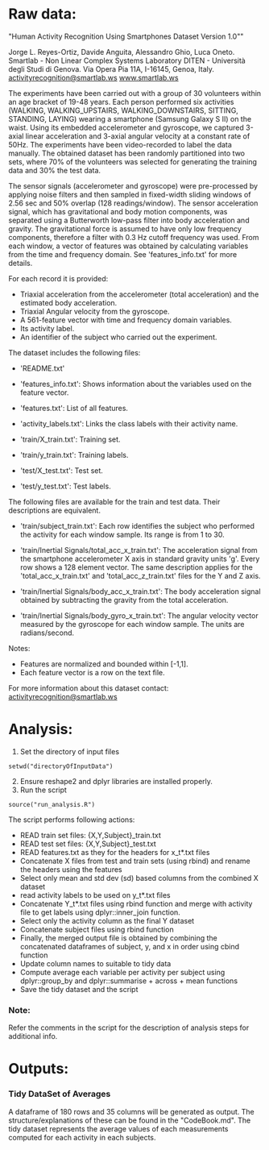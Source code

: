 # Raw data:

"Human Activity Recognition Using Smartphones Dataset
Version 1.0""

Jorge L. Reyes-Ortiz, Davide Anguita, Alessandro Ghio, Luca Oneto.
Smartlab - Non Linear Complex Systems Laboratory
DITEN - Università degli Studi di Genova.
Via Opera Pia 11A, I-16145, Genoa, Italy.
activityrecognition@smartlab.ws
www.smartlab.ws


The experiments have been carried out with a group of 30 volunteers within an age bracket of 19-48 years. Each person performed six activities (WALKING, WALKING_UPSTAIRS, WALKING_DOWNSTAIRS, SITTING, STANDING, LAYING) wearing a smartphone (Samsung Galaxy S II) on the waist. Using its embedded accelerometer and gyroscope, we captured 3-axial linear acceleration and 3-axial angular velocity at a constant rate of 50Hz. The experiments have been video-recorded to label the data manually. The obtained dataset has been randomly partitioned into two sets, where 70% of the volunteers was selected for generating the training data and 30% the test data. 

The sensor signals (accelerometer and gyroscope) were pre-processed by applying noise filters and then sampled in fixed-width sliding windows of 2.56 sec and 50% overlap (128 readings/window). The sensor acceleration signal, which has gravitational and body motion components, was separated using a Butterworth low-pass filter into body acceleration and gravity. The gravitational force is assumed to have only low frequency components, therefore a filter with 0.3 Hz cutoff frequency was used. From each window, a vector of features was obtained by calculating variables from the time and frequency domain. See 'features_info.txt' for more details. 

For each record it is provided:

- Triaxial acceleration from the accelerometer (total acceleration) and the estimated body acceleration.
- Triaxial Angular velocity from the gyroscope. 
- A 561-feature vector with time and frequency domain variables. 
- Its activity label. 
- An identifier of the subject who carried out the experiment.

The dataset includes the following files:

- 'README.txt'

- 'features_info.txt': Shows information about the variables used on the feature vector.

- 'features.txt': List of all features.

- 'activity_labels.txt': Links the class labels with their activity name.

- 'train/X_train.txt': Training set.

- 'train/y_train.txt': Training labels.

- 'test/X_test.txt': Test set.

- 'test/y_test.txt': Test labels.

The following files are available for the train and test data. Their descriptions are equivalent. 

- 'train/subject_train.txt': Each row identifies the subject who performed the activity for each window sample. Its range is from 1 to 30. 

- 'train/Inertial Signals/total_acc_x_train.txt': The acceleration signal from the smartphone accelerometer X axis in standard gravity units 'g'. Every row shows a 128 element vector. The same description applies for the 'total_acc_x_train.txt' and 'total_acc_z_train.txt' files for the Y and Z axis. 

- 'train/Inertial Signals/body_acc_x_train.txt': The body acceleration signal obtained by subtracting the gravity from the total acceleration. 

- 'train/Inertial Signals/body_gyro_x_train.txt': The angular velocity vector measured by the gyroscope for each window sample. The units are radians/second. 

Notes: 

- Features are normalized and bounded within [-1,1].
- Each feature vector is a row on the text file.

For more information about this dataset contact: activityrecognition@smartlab.ws


# Analysis:
1. Set the directory of input files 

```{r}
setwd("directoryOfInputData") 
```
2. Ensure reshape2 and dplyr libraries are installed properly.
3. Run the script
```{r}
source("run_analysis.R") 
```

The script performs following actions:
* READ train set files: {X,Y,Subject}_train.txt
* READ test set files: {X,Y,Subject}_test.txt
* READ features.txt as they for the headers for x_t*.txt files
* Concatenate X files from test and train sets (using rbind) and rename the headers using the features 
* Select only mean and std dev (sd) based columns from the combined X dataset
* read activity labels to be used on y_t*.txt files
* Concatenate Y_t*.txt files using rbind function and merge with activity file to get labels using dplyr::inner_join function. 
* Select only the activity column as the final Y dataset
* Concatenate subject files using rbind function
* Finally, the merged output file is obtained by combining the concatenated dataframes of subject, y, and x in order using cbind function
* Update column names to suitable to tidy data
* Compute average each variable per activity per subject using dplyr::group_by and dplyr::summarise + across + mean functions
* Save the tidy dataset and the script

### Note:
Refer the comments in the script for the description of analysis steps for additional info.

# Outputs: 
### Tidy DataSet of Averages
A dataframe of 180 rows and 35 columns will be generated as output. The structure/explanations of these can be found in the "CodeBook.md". The tidy dataset represents the average values of each measurements computed for each activity in each subjects.